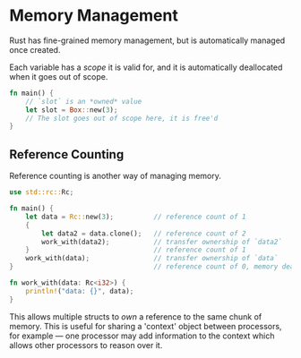 # Memory Management

Rust has fine-grained memory management, but is automatically managed once created.

Each variable has a *scope* it is valid for, and it is automatically deallocated when it goes out of scope.

```rust
fn main() {
    // `slot` is an *owned* value
    let slot = Box::new(3);
    // The slot goes out of scope here, it is free'd
}
```

## Reference Counting

Reference counting is another way of managing memory.

```rust
use std::rc::Rc;

fn main() {
    let data = Rc::new(3);          // reference count of 1
    {
        let data2 = data.clone();   // reference count of 2
        work_with(data2);           // transfer ownership of `data2`
    }                               // reference count of 1
    work_with(data);                // transfer ownership of `data`
}                                   // reference count of 0, memory deallocated

fn work_with(data: Rc<i32>) {
    println!("data: {}", data);
}
```

This allows multiple structs to *own* a reference to the same chunk of memory. This is useful for sharing a 'context' object between processors, for example &mdash; one processor may add information to the context which allows other processors to reason over it.
